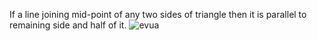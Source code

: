 If a line joining mid-point of any two sides of triangle then it is parallel to remaining side and half of it.
![evua](Images/evua.svg)